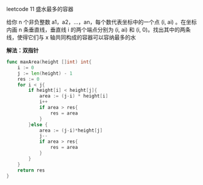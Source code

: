 leetcode 11 盛水最多的容器

给你 n 个非负整数 a1，a2，...，an，每个数代表坐标中的一个点 (i, ai) 。在坐标内画 n 条垂直线，垂直线 i 的两个端点分别为 (i, ai) 和 (i, 0)。找出其中的两条线，使得它们与 x 轴共同构成的容器可以容纳最多的水

**解法：双指针**

~~~go
func maxArea(height []int) int{
	i := 0
	j := len(height) - 1
	res := 0
	for i < j{
		if height[i] < height[j]{
			area := (j-i) * height[i]
			i++
			if area > res{
				res = area
			}
		}else {
			area := (j-i)*height[j]
			j--
			if area > res{
				res = area
			}
		}
	}
	return res
}
~~~

